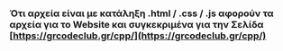 ### Ότι αρχεία είναι με κατάληξη .html / .css / .js αφορούν τα αρχεία για το Website και συγκεκριμένα για την Σελίδα  [https://grcodeclub.gr/cpp/](https://grcodeclub.gr/cpp/)

